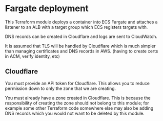 # Fargate deployment

This Terraform module deploys a container into ECS Fargate and attaches a listener to an ALB with a target group which ECS registers targets with.

DNS records can be created in Cloudflare and logs are sent to CloudWatch.

It is assumed that TLS will be handled by Cloudflare which is much simpler than managing certificates and DNS records in AWS. (having to create certs in ACM, verify identity, etc)

## Cloudflare

You must provide an API token for Cloudflare. This allows you to reduce permission down to only the zone that we are creating.

You must already have a zone created in Cloudflare. This is because the responsibility of creating the zone should not belong to this module; for example some other Terraform code somewhere else may also be adding DNS records which you would not want to be deleted by this module.